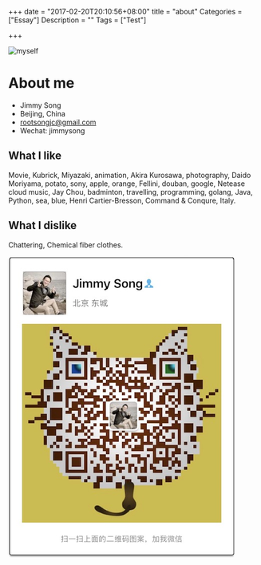 +++
date = "2017-02-20T20:10:56+08:00"
title = "about"
Categories = ["Essay"]
Description = ""
Tags = ["Test"]

+++

![myself](http://olz1di9xf.bkt.clouddn.com/jimmy-self.jpg)

# About me

- Jimmy Song
- Beijing, China
- rootsongjc@gmail.com
- Wechat: jimmysong

## What I like

Movie, Kubrick, Miyazaki, animation, Akira Kurosawa, photography, Daido Moriyama, potato, sony, apple, orange, Fellini, douban, google, Netease cloud music, Jay Chou, badminton, travelling, programming, golang, Java, Python, sea, blue, Henri Cartier-Bresson, Command & Conqure, Italy.

## What I dislike

Chattering, Chemical fiber clothes.

![wechat_qrcode](imgs/wechat_qrcode.jpg)